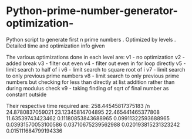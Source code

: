 # Python-prime-number-generator-optimization-
Python script to generate first n prime numbers . Optimized by levels . Detailed time and optimization info given

The various optimizations done in each level are:
  v1 - no optimization
  v2 - added break
  v3 - filter out even
  v4 - filter out even in for loop directly
  v5 - limit search to half of i
  v6 - limit search to square root of i
  v7 - limit search to only previous prime numbers
  v8 - limit search to only previous prime numbers but checking for less than directly at list addition rather than during modulus check
  v9 - taking finding of sqrt of final number as constant outside
  
 
 Their respective time required are:
  258.44545817375183 /n
  24.8780837059021
  23.12345814704895
  22.465441465377808
  11.63539743423462
  0.11180853843688965
  0.09911322593688965
  0.03931570053100586
  0.03710675239562988
  0.020193815231323242
  0.015111684799194336


